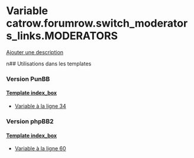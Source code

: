 # Variable catrow.forumrow.switch_moderators_links.MODERATORS
[Ajouter une description](https://fa-tvars.appspot.com/catrow.forumrow.switch_moderators_links.MODERATORS)

n## Utilisations dans les templates

### Version PunBB

#### [Template index_box](punbb/index_box.md)
* [Variable à la ligne 34](../punbb/index_box.tpl#L34)

### Version phpBB2

#### [Template index_box](subsilver/index_box.md)
* [Variable à la ligne 60](../subsilver/index_box.tpl#L60)
